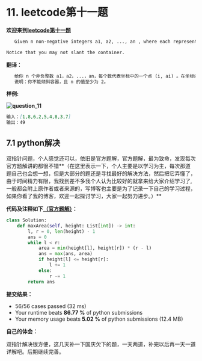 # 11. leetcode第十一题

**欢迎来到[leetcode第十一题](https://leetcode-cn.com/problems/container-with-most-water/)**

```markdown
   Given n non-negative integers a1, a2, ..., an , where each represents a point at coordinate (i, ai). n vertical lines are drawn such that the two endpoints of the line i is at (i, ai) and (i, 0). Find two lines, which, together with the x-axis forms a container, such that the container contains the most water.

Notice that you may not slant the container.
```

**翻译**：

```markdown
   给你 n 个非负整数 a1，a2，...，an，每个数代表坐标中的一个点 (i, ai) 。在坐标内画 n 条垂直线，垂直线 i 的两个端点分别为 (i, ai) 和 (i, 0)。找出其中的两条线，使得它们与 x 轴共同构成的容器可以容纳最多的水。
   说明：你不能倾斜容器，且 n 的值至少为 2。
```

**样例:**

**![question_11](https://aliyun-lc-upload.oss-cn-hangzhou.aliyuncs.com/aliyun-lc-upload/uploads/2018/07/25/question_11.jpg)**

```markdown
输入：[1,8,6,2,5,4,8,3,7]
输出：49
```

## 7.1 python解决	

​        双指针问题，个人感觉还可以，依旧是官方题解，官方题解，最为致命，发现每次官方题解讲的都很不错**（在这里表示一下，个人主要是以学习为主，每次那道题自己也会想一想，但是大部分的题还是寻找最好的解决方法，然后把它弄懂了，由于时间精力有限，我找到差不多我个人认为比较好的就拿来给大家介绍学习了,一般都会附上原作者或者来源的，写博客也主要是为了记录一下自己的学习过程，如果你看了我的博客，欢迎一起探讨学习，大家一起努力进步。）**

**代码及注释如下[（官方题解）](https://leetcode-cn.com/problems/container-with-most-water/solution/sheng-zui-duo-shui-de-rong-qi-by-leetcode-solution/)：**

```python
class Solution:
    def maxArea(self, height: List[int]) -> int:
        l, r = 0, len(height) - 1
        ans = 0
        while l < r:
            area = min(height[l], height[r]) * (r - l)
            ans = max(ans, area)
            if height[l] <= height[r]:
                l += 1
            else:
                r -= 1
        return ans
```

**提交结果：**

- 56/56 cases passed (32 ms)
- Your runtime beats **86.77 %** of python submissions
- Your memory usage beats **5.02 %** of python submissions (12.4 MB)

**自己的体会：**

​	双指针解决很方便，这几天补一下国庆欠下的题，一天两道，补完以后再一天一道详解吧。后期继续完善。
